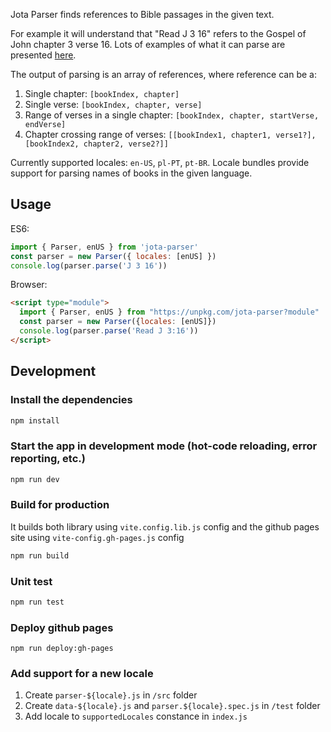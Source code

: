 Jota Parser finds references to Bible passages in the given text. 

For example it will understand that "Read J 3 16" refers to the Gospel of John chapter 3 verse 16. Lots of examples of what it can parse are presented [here](https://jota-bible-software.github.io/jota-parser/index.html?common=true).

The output of parsing is an array of references, where reference can be a:
1. Single chapter: `[bookIndex, chapter]` 
1. Single verse: `[bookIndex, chapter, verse]` 
1. Range of verses in a single chapter: `[bookIndex, chapter, startVerse, endVerse]` 
1. Chapter crossing range of verses: `[[bookIndex1, chapter1, verse1?], [bookIndex2, chapter2, verse2?]]`

Currently supported locales: `en-US`, `pl-PT`, `pt-BR`. Locale bundles provide support for parsing names of books in the given language.

## Usage

ES6:
``` javascript
import { Parser, enUS } from 'jota-parser'
const parser = new Parser({ locales: [enUS] })
console.log(parser.parse('J 3 16'))
```

Browser:
``` html
<script type="module">
  import { Parser, enUS } from "https://unpkg.com/jota-parser?module"
  const parser = new Parser({locales: [enUS]})
  console.log(parser.parse('Read J 3:16'))
</script>
```

## Development

### Install the dependencies
```bash
npm install
```

### Start the app in development mode (hot-code reloading, error reporting, etc.)
```bash
npm run dev
```

### Build for production
It builds both library using `vite.config.lib.js` config and the github pages site using `vite-config.gh-pages.js` config
```bash
npm run build
```

### Unit test
```bash
npm run test
```

### Deploy github pages
```
npm run deploy:gh-pages
```

### Add support for a new locale

1. Create `parser-${locale}.js` in `/src` folder
1. Create `data-${locale}.js` and `parser.${locale}.spec.js` in `/test` folder
1. Add locale to `supportedLocales` constance in `index.js`
